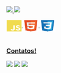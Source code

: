 <div> <a href="https://github.com/thomascsantos"> <img height="180em"
            src="https://github-readme-stats.vercel.app/api?username=thomascsantos&show_icons=true&theme=dracula"/>
        <img height="180em"
             src="https://github-readme-stats.vercel.app/api/top-langs/?username=thomascsantos&layout=compact&langs_count=7&theme=dracula"/>
</div>
<div style="display: inline_block"><br> <img align="center" alt="Js" height="30" width="40"
        src="https://raw.githubusercontent.com/devicons/devicon/master/icons/javascript/javascript-plain.svg"> <img
        align="center" alt="HTML" height="30" width="40"
        src="https://raw.githubusercontent.com/devicons/devicon/master/icons/html5/html5-original.svg"> <img
        align="center" alt="CSS" height="30" width="40"
        src="https://raw.githubusercontent.com/devicons/devicon/master/icons/css3/css3-original.svg"> </div> <br> 
        
### Contatos!
<div>
  <a href="https://www.linkedin.com/in/thomas-santos-57b466211/" target="_blank"><img src="https://img.shields.io/badge/-LinkedIn-%230077B5?style=for-the-badge&logo=linkedin&logoColor=white" target="_blank"></a> 
   <a href = "mailto:thomascsantoss2@gmail.com"><img src="https://img.shields.io/badge/-Gmail-%23333?style=for-the-badge&logo=gmail&logoColor=white" target="_blank"></a>
  <a href="https://www.instagram.com/thomascsantos_/" target="_blank"><img src="https://img.shields.io/badge/-Instagram-%23E4405F?style=for-the-badge&logo=instagram&logoColor=white" target="_blank"></a>
        
</div>
